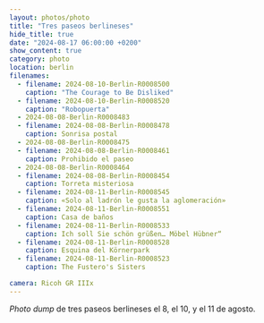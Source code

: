 ```yaml
---
layout: photos/photo
title: "Tres paseos berlineses"
hide_title: true
date: "2024-08-17 06:00:00 +0200"
show_content: true
category: photo
location: berlin
filenames:
  - filename: 2024-08-10-Berlin-R0008500
    caption: "The Courage to Be Disliked"
  - filename: 2024-08-10-Berlin-R0008520
    caption: "Robopuerta"
  - 2024-08-08-Berlin-R0008483
  - filename: 2024-08-08-Berlin-R0008478
    caption: Sonrisa postal
  - 2024-08-08-Berlin-R0008475
  - filename: 2024-08-08-Berlin-R0008461
    caption: Prohibido el paseo
  - 2024-08-08-Berlin-R0008464
  - filename: 2024-08-08-Berlin-R0008454
    caption: Torreta misteriosa
  - filename: 2024-08-11-Berlin-R0008545
    caption: «Solo al ladrón le gusta la aglomeración»
  - filename: 2024-08-11-Berlin-R0008551
    caption: Casa de baños
  - filename: 2024-08-11-Berlin-R0008533
    caption: Ich soll Sie schön grüßen… Möbel Hübner“
  - filename: 2024-08-11-Berlin-R0008528
    caption: Esquina del Körnerpark
  - filename: 2024-08-11-Berlin-R0008523
    caption: The Fustero's Sisters

camera: Ricoh GR IIIx
---
```


_Photo dump_ de tres paseos berlineses el 8, el 10, y el 11 de agosto.
